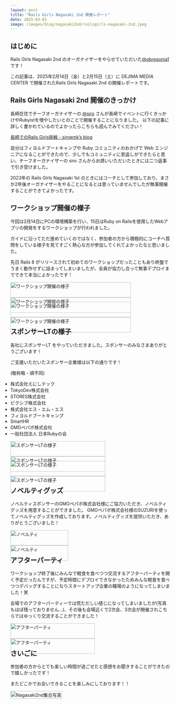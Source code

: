 ```yaml
---
layout: post
title: "Rails Girls Nagasaki 2nd 開催レポート"
date: 2025-03-01
image: /images/blog/nagasaki2nd/railsgirls-nagasaki-2nd.jpeg
---
```


<style type="text/css">
div.photos {
    display: flex;
    flex-wrap: wrap;
    justify-content: space-between;
    margin-bottom: 1em;
}

div.photos img.photo {
    max-width: 476px;
    width: 100%;
    object-fit: cover;
}

div.photos img.vertically-photo {
    max-width: 250px;
    width: 100%;
    object-fit: cover;
}

div.photos .caption {
    font-size:smaller;
    color: #444;
    margin-top: 0.5em;
}

ul.sponsor {
    padding-left: 0;
}
</style>

## はじめに

Rails Girls Nagasaki 2nd のオーガナイザーをやらせていただいた[@obregonia1](https://x.com/obregonia1)です！

この記事は、2025年2月14日（金）と2月15日（土）に DEJIMA MEDIA CENTER で開催されたRails Girls Nagasaki 2nd の開催レポートです。

## Rails Girls Nagasaki 2nd 開催のきっかけ
長崎在住でチーフオーガナイザーの [@siro](https://x.com/siroemk) さんが長崎でイベントに行くきっかけやRubyistを増やしたいとのことで開催することになりました。
以下の記事に詳しく書かれているのでよかったらこちらも読んでみてください！

[長崎でのRails Girls挑戦 \- siroemk’s blog](https://siroemk.hatenablog.com/entry/2024/12/21/153552)

自分はフィヨルドブートキャンプや Ruby コミュニティのおかげで Web エンジニアになることができたので、少しでもコミュニティに恩返しができたらと思い、チーフオーガナイザーの siro さんからお誘いいただいたときには二つ返事で引き受けました。

2023年の Rails Girls Nagasaki 1st のときにはコーチとして参加しており、まさか2年後オーガナイザーをやることになるとは思っていませんでしたが無事開催することができてよかったです。

## ワークショップ開催の様子

今回は2月14日にPCの環境構築を行い、15日はRuby on Railsを使用したWebアプリの開発をするワークショップが行われました。

ガイドに沿ってただ進めていくのではなく、参加者の方から積極的にコーチへ質問をしている様子を見てすごく熱心な方が参加してくれてよかったなと思いました。

先日 Rails 8 がリリースされて初めてのワークショップだったこともあり終盤でうまく動作せずに詰まってしまいましたが、全員が協力し合って無事デプロイまでできて本当によかったです！

<div class="photos">
  <div>
    <img class="photo" src="/images/blog/nagasaki2nd/workshop4.jpg" alt="ワークショップ開催の様子">
    <img class="photo" src="/images/blog/nagasaki2nd/workshop3.jpg" alt="ワークショップ開催の様子">
  </div>
</div>

<div class="photos">
  <div>
    <img class="photo" src="/images/blog/nagasaki2nd/workshop2.jpg" alt="ワークショップ開催の様子">
    <img class="photo" src="/images/blog/nagasaki2nd/workshop1.jpeg" alt="ワークショップ開催の様子">
  </div>
</div>

## スポンサーLTの様子

各社にスポンサーLT をやっていただきました。スポンサーのみなさまありがとうございます！

ご支援いただいたスポンサー企業様は以下の通りです！

(敬称略・順不同)

<ul class="sponsor">
  <li>株式会社えにしテック</li>
  <li>TokyoDev株式会社</li>
  <li>STORES株式会社</li>
  <li>ピクシブ株式会社</li>
  <li>株式会社エス・エム・エス</li>
  <li>フィヨルドブートキャンプ</li>
  <li>SmartHR</li>
  <li>GMOペパボ株式会社</li>
  <li>一般社団法人 日本Rubyの会</li>
</ul>

<div class="photos">
  <div>
    <img class="photo" src="/images/blog/nagasaki2nd/sponsor1.jpeg" alt="スポンサーLTの様子">
    <img class="photo" src="/images/blog/nagasaki2nd/sponsor2.jpeg" alt="スポンサーLTの様子">
  </div>
</div>

<div class="photos">
  <div>
    <img class="photo" src="/images/blog/nagasaki2nd/sponsor3.jpeg" alt="スポンサーLTの様子">
    <img class="photo" src="/images/blog/nagasaki2nd/sponsor4.jpeg" alt="スポンサーLTの様子">
  </div>
</div>

## ノベルティグッズ

ノベルティスポンサーのGMOペパボ株式会社様にご協力いただき、ノベルティグッズを用意することができました。
GMOペパボ株式会社様のSUZURIを使ってノベルティグッズを作成しております。ノベルティグッズを提供いただき、ありがとうございました！

<div class="photos">
  <div>
    <img class="photo" src="/images/blog/nagasaki2nd/novelty1.jpg" alt="ノベルティ">
    <img class="photo" src="/images/blog/nagasaki2nd/novelty2.jpg" alt="ノベルティ">
  </div>
</div>

## アフターパーティ

ワークショップ終了後にみんなで軽食を食べつつ交流するアフターパーティを開く予定だったんですが、予定時間にデプロイできなかったためみんな軽食を食べつつデバッグすることになりスタートアップ企業の職場のようになってしまいました！笑

会場でのアフターパーティーでは慌ただしい感じになってしまいましたが(写真もほぼ残っておりません…)、その後も会場近くで2次会、3次会が開催されこちらではゆっくり交流することができました！

<div class="photos">
  <div>
    <img class="photo" src="/images/blog/nagasaki2nd/afterparty1.jpg" alt="アフターパーティ">
    <img class="photo" src="/images/blog/nagasaki2nd/afterparty2.jpg" alt="アフターパーティ">
  </div>
</div>

## さいごに

参加者の方からとても楽しい時間が過ごせたと感想をお聞きすることができたので嬉しかったです！

またどこかでお会いできることを楽しみにしております！！

<div class="photos">
  <div>
    <img class="photo" src="/images/blog/nagasaki2nd/railsgirls-nagasaki-2nd.jpeg" alt="Nagasaki2nd集合写真">
  </div>
</div>
